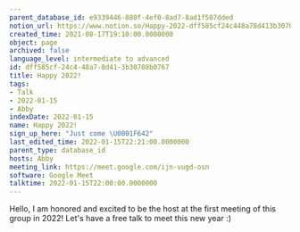 ```yaml
---
parent_database_id: e9339446-880f-4ef0-8ad7-8ad1f507dded
notion_url: https://www.notion.so/Happy-2022-dff585cf24c448a78d413b30708b0767
created_time: 2021-08-17T19:10:00.0000000
object: page
archived: false
language_level: intermediate to advanced
id: dff585cf-24c4-48a7-8d41-3b30708b0767
title: Happy 2022!
tags:
- Talk
- 2022-01-15
- Abby
indexDate: 2022-01-15
name: Happy 2022!
sign_up_here: "Just come \U0001F642"
last_edited_time: 2022-01-15T22:21:00.0000000
parent_type: database_id
hosts: Abby
meeting_link: https://meet.google.com/ijn-vugd-osn
software: Google Meet
talktime: 2022-01-15T22:00:00.0000000
---
```


Hello, I am honored and excited to be the host at the first meeting of this group in 2022! Let's have a free talk to meet this new year :)





